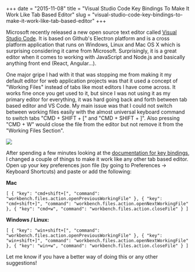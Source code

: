 +++
date = "2015-11-08"
title = "Visual Studio Code Key Bindings To Make It Work Like Tab Based Editor"
slug = "visual-studio-code-key-bindings-to-make-it-work-like-tab-based-editor"
+++

Microsoft recently released a new open source text editor called <a href="https://code.visualstudio.com" target="_blank">Visual Studio Code</a>. It is based on Github's Electron platform and is a cross platform application that runs on Windows, Linux and Mac OS X which is surprising considering it came from Microsoft. Surprisingly, it is a great editor when it comes to working with JavaScript and Node.js and basically anything front end (React, Angular...).

One major gripe I had with it that was stopping me from making it my default editor for web application projects was that it used a concept of "Working Files" instead of tabs like most editors I have come across. It works fine once you get used to it, but since I was not using it as my primary editor for everything, it was hard going back and forth between tab based editor and VS Code. My main issue was that I could not switch between working files easily with the almost universal keyboard command to switch tabs "CMD + SHIFT + [" and "CMD + SHIFT + ]". Also pressing "CMD + W" would close the file from the editor but not remove it from the "Working Files Section".

<img src="/blog/img/visual-studio-code.png"/>

After spending a few minutes looking at the <a href="https://code.visualstudio.com/Docs/customization/keybindings" target="_blank">documentation for key bindings</a>, I changed a couple of things to make it work like any other tab based editor. Open up your key preferences json file (by going to Preferences -&gt; Keyboard Shortcuts) and paste or add the following:

**Mac**

`[
 {
 "key": "cmd+shift+[",
 "command": "workbench.files.action.openPreviousWorkingFile"
 },
 {
 "key": "cmd+shift+]",
 "command": "workbench.files.action.openNextWorkingFile"
 },
 {
 "key": "cmd+w",
 "command": "workbench.files.action.closeFile"
 }
]`

**Windows / Linux:**

`[
 {
 "key": "win+shift+[",
 "command": "workbench.files.action.openPreviousWorkingFile"
 },
 {
 "key": "win+shift+]",
 "command": "workbench.files.action.openNextWorkingFile"
 },
 {
 "key": "win+w",
 "command": "workbench.files.action.closeFile"
 }
]`

Let me know if you have a better way of doing this or any other suggestions!
